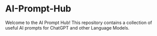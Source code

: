 # AI-Prompt-Hub
Welcome to the AI Prompt Hub! This repository contains a collection of useful AI prompts for ChatGPT and other Language Models.
